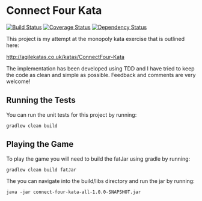 # Connect Four Kata

[![Build Status](https://travis-ci.org/michaelruocco/connect-four-kata.svg?branch=master)](https://travis-ci.org/michaelruocco/connect-four-kata)
[![Coverage Status](https://coveralls.io/repos/github/michaelruocco/connect-four-kata/badge.svg?branch=master)](https://coveralls.io/github/michaelruocco/connect-four-kata?branch=master)
[![Dependency Status](https://www.versioneye.com/user/projects/571b82c6fcd19a00518565e8/badge.svg?style=flat)](https://www.versioneye.com/user/projects/571b82c6fcd19a00518565e8)

This project is my attempt at the monopoly kata exercise that is outlined here:

http://agilekatas.co.uk/katas/ConnectFour-Kata

The implementation has been developed using TDD and I have tried to keep the code as clean and simple as possible. Feedback and comments are very welcome!

## Running the Tests

You can run the unit tests for this project by running:

```
gradlew clean build
```

## Playing the Game

To play the game you will need to build the fatJar using gradle by running:

```
gradlew clean build fatJar
```

The you can navigate into the build/libs directory and run the jar by running:

```
java -jar connect-four-kata-all-1.0.0-SNAPSHOT.jar
```